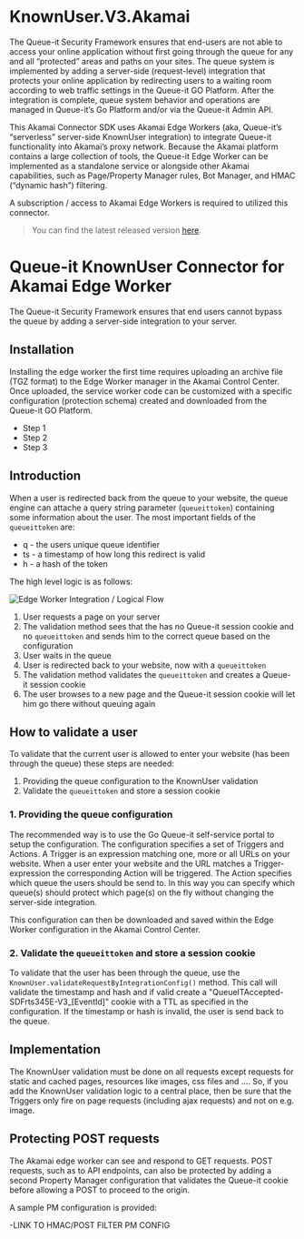 # KnownUser.V3.Akamai

The Queue-it Security Framework ensures that end-users are not able to access your online application without first going through the queue for any and all “protected” areas and paths on your sites. The queue system is implemented by adding a server-side (request-level) integration that protects your online application by redirecting users to a waiting room according to web traffic settings in the Queue-it GO Platform. After the integration is complete, queue system behavior and operations are managed in Queue-it’s Go Platform and/or via the Queue-it Admin API.

This Akamai Connector SDK uses Akamai Edge Workers (aka, Queue-it’s “serverless” server-side KnownUser integration) to integrate Queue-it functionality into Akamai’s proxy network. Because the Akamai platform contains a large collection of tools, the Queue-it Edge Worker can be implemented as a standalone service or alongside other Akamai capabilities, such as Page/Property Manager rules, Bot Manager, and HMAC (“dynamic hash”) filtering.

A subscription / access to Akamai Edge Workers is required to utilized this connector.

>You can find the latest released version [here](https://github.com/queueit/KnownUser.V3.Akamai/releases/latest).

# Queue-it KnownUser Connector for Akamai Edge Worker
The Queue-it Security Framework ensures that end users cannot bypass the queue by adding a server-side integration to your server.

## Installation
Installing the edge worker the first time requires uploading an archive file (TGZ format) to the Edge Worker manager in the Akamai Control Center. Once uploaded, the service worker code can be customized with a specific configuration (protection schema) created and downloaded from the Queue-it GO Platform. 
 - Step 1
 - Step 2
 - Step 3

## Introduction
When a user is redirected back from the queue to your website, the queue engine can attache a query string parameter (`queueittoken`) containing some information about the user. 
The most important fields of the `queueittoken` are:

 - q - the users unique queue identifier
 - ts - a timestamp of how long this redirect is valid
 - h - a hash of the token

The high level logic is as follows:

![Edge Worker Integration / Logical Flow](https://github.com/queueit/KnownUser.V3.Akamai/blob/main/akamai_edge_worker_diagram_v0.2.png)

 1. User requests a page on your server
 2. The validation method sees that the has no Queue-it session cookie and no `queueittoken` and sends him to the correct queue based on the configuration
 3. User waits in the queue
 4. User is redirected back to your website, now with a `queueittoken`
 5. The validation method validates the `queueittoken` and creates a Queue-it session cookie
 6. The user browses to a new page and the Queue-it session cookie will let him go there without queuing again

## How to validate a user
To validate that the current user is allowed to enter your website (has been through the queue) these steps are needed:

 1. Providing the queue configuration to the KnownUser validation
 2. Validate the `queueittoken` and store a session cookie

### 1. Providing the queue configuration
The recommended way is to use the Go Queue-it self-service portal to setup the configuration. 
The configuration specifies a set of Triggers and Actions. A Trigger is an expression matching one, more or all URLs on your website. 
When a user enter your website and the URL matches a Trigger-expression the corresponding Action will be triggered. 
The Action specifies which queue the users should be send to. 
In this way you can specify which queue(s) should protect which page(s) on the fly without changing the server-side integration.

This configuration can then be downloaded and saved within the Edge Worker configuration in the Akamai Control Center.  

### 2. Validate the `queueittoken` and store a session cookie
To validate that the user has been through the queue, use the `KnownUser.validateRequestByIntegrationConfig()` method. 
This call will validate the timestamp and hash and if valid create a "QueueITAccepted-SDFrts345E-V3_[EventId]" cookie with a TTL as specified in the configuration.
If the timestamp or hash is invalid, the user is send back to the queue.

## Implementation
The KnownUser validation must be done on all requests except requests for static and cached pages, resources like images, css files and .... So, if you add the KnownUser validation logic to a central place, then be sure that the Triggers only fire on page requests (including ajax requests) and not on e.g. image. 

## Protecting POST requests
The Akamai edge worker can see and respond to GET requests. POST requests, such as to API endpoints, can also be protected by adding a second Property Manager configuration that validates the Queue-it cookie before allowing a POST to proceed to the origin.

A sample PM configuration is provided:

-LINK TO HMAC/POST FILTER PM CONFIG

